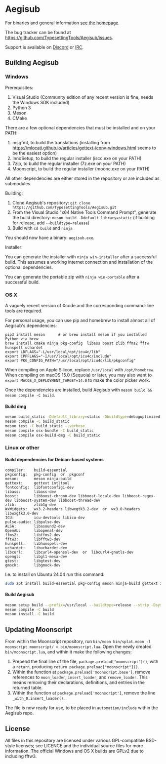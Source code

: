 # Aegisub

For binaries and general information [see the homepage](http://aegisub.org).

The bug tracker can be found at https://github.com/TypesettingTools/Aegisub/issues.

Support is available on [Discord](https://discord.com/invite/AZaVyPr) or [IRC](irc://irc.rizon.net/aegisub).

## Building Aegisub

### Windows

Prerequisites:

1. Visual Studio (Community edition of any recent version is fine, needs the Windows SDK included)
2. Python 3
3. Meson
4. CMake

There are a few optional dependencies that must be installed and on your PATH:

1. msgfmt, to build the translations (installing from https://mlocati.github.io/articles/gettext-iconv-windows.html seems to be the easiest option)
2. InnoSetup, to build the regular installer (iscc.exe on your PATH)
3. 7zip, to build the regular installer (7z.exe on your PATH)
4. Moonscript, to build the regular installer (moonc.exe on your PATH)

All other dependencies are either stored in the repository or are included as submodules.

Building:

1. Clone Aegisub's repository: `git clone https://github.com/TypesettingTools/Aegisub.git`
2. From the Visual Studio "x64 Native Tools Command Prompt", generate the build directory: `meson build -Ddefault_library=static` (if building for release, add `--buildtype=release`)
3. Build with `cd build` and `ninja`

You should now have a binary: `aegisub.exe`.

Installer:

You can generate the installer with `ninja win-installer` after a successful build. This assumes a working internet connection and installation of the optional dependencies.

You can generate the portable zip with `ninja win-portable` after a successful build.

### OS X

A vaguely recent version of Xcode and the corresponding command-line tools are required.

For personal usage, you can use pip and homebrew to install almost all of Aegisub's dependencies:

    pip3 install meson      # or brew install meson if you installed Python via brew
    brew install cmake ninja pkg-config  libass boost zlib ffms2 fftw hunspell uchardet
    export LDFLAGS="-L/usr/local/opt/icu4c/lib"
    export CPPFLAGS="-I/usr/local/opt/icu4c/include"
    export PKG_CONFIG_PATH="/usr/local/opt/icu4c/lib/pkgconfig"

When compiling on Apple Silicon, replace `/usr/local` with `/opt/homebrew`.
When compiling on macOS 15.0 (Sequoia) or later, you may also want to `export MACOS_X_DEPLOYMENT_TARGET=14.0` to make the color picker work.

Once the dependencies are installed, build Aegisub with `meson build && meson compile -C build`.

#### Build dmg

```bash
meson build_static -Ddefault_library=static -Dbuildtype=debugoptimized -Dbuild_osx_bundle=true -Dlocal_boost=true
meson compile -C build_static
meson test -C build_static --verbose
meson compile osx-bundle -C build_static
meson compile osx-build-dmg -C build_static
```

### Linux or other

#### Build dependencies for Debian-based systems

```
compiler:    build-essential
pkgconfig:   pkg-config  or  pkgconf
meson:       meson ninja-build
gettext:     gettext intltool
fontconfig:  libfontconfig1-dev
libass:      libass-dev
boost:       libboost-chrono-dev libboost-locale-dev libboost-regex-dev libboost-system-dev libboost-thread-dev
zlib:        zlib1g-dev
WxWidgets:   wx3.2-headers libwxgtk3.2-dev  or  wx3.0-headers libwxgtk3.0-dev
ICU:         icu-devtools libicu-dev
pulse-audio: libpulse-dev
ALSA:        libasound2-dev
OpenAL:      libopenal-dev
ffms2:       libffms2-dev
fftw3:       libfftw3-dev
hunspell:    libhunspell-dev
uchardet:    libuchardet-dev
libcurl:     libcurl4-openssl-dev  or  libcurl4-gnutls-dev
opengl:      libgl1-mesa-dev
gtest:       libgtest-dev
gmock:       libgmock-dev
```

I.e. to install on Ubuntu 24.04 run this command:
```bash
sudo apt install build-essential pkg-config meson ninja-build gettext intltool libfontconfig1-dev libass-dev libboost-chrono-dev libboost-locale-dev libboost-regex-dev libboost-system-dev libboost-thread-dev zlib1g-dev wx3.2-headers libwxgtk3.2-dev icu-devtools libicu-dev libpulse-dev libasound2-dev libopenal-dev libffms2-dev libfftw3-dev libhunspell-dev libuchardet-dev libcurl4-gnutls-dev libgl1-mesa-dev libgtest-dev libgmock-dev
```

#### Build Aegisub

```bash
meson setup build --prefix=/usr/local --buildtype=release --strip -Dsystem_luajit=false
meson compile -C build
meson install -C build
```

## Updating Moonscript

From within the Moonscript repository, run `bin/moon bin/splat.moon -l moonscript moonscript/ > bin/moonscript.lua`.
Open the newly created `bin/moonscript.lua`, and within it make the following changes:

1. Prepend the final line of the file, `package.preload["moonscript"]()`, with a `return`, producing `return package.preload["moonscript"]()`.
2. Within the function at `package.preload['moonscript.base']`, remove references to `moon_loader`, `insert_loader`, and `remove_loader`. This means removing their declarations, definitions, and entries in the returned table.
3. Within the function at `package.preload['moonscript']`, remove the line `_with_0.insert_loader()`.

The file is now ready for use, to be placed in `automation/include` within the Aegisub repo.

## License

All files in this repository are licensed under various GPL-compatible BSD-style licenses; see LICENCE and the individual source files for more information.
The official Windows and OS X builds are GPLv2 due to including fftw3.
